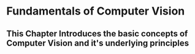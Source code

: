 # Fundamentals of Computer Vision

## This Chapter Introduces the basic concepts of Computer Vision and it's underlying principles 
